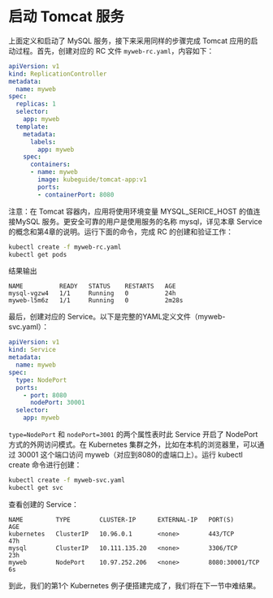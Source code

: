 # 启动 Tomcat 服务

上面定义和启动了 MySQL 服务，接下来采用同样的步骤完成 Tomcat 应用的启动过程。首先，创建对应的 RC 文件 `myweb-rc.yaml`，内容如下：

```yaml
apiVersion: v1
kind: ReplicationController
metadata:
  name: myweb
spec:
  replicas: 1
  selector:
    app: myweb
  template:
    metadata:
      labels:
        app: myweb
    spec:
      containers:
      - name: myweb
        image: kubeguide/tomcat-app:v1
        ports:
        - containerPort: 8080
```

注意：在 Tomcat 容器内，应用将使用环境变量 MYSQL\_SERICE\_HOST 的值连接MySQL 服务。更安全可靠的用户是使用服务的名称 mysql，详见本章 Service 的概念和第4章的说明。运行下面的命令，完成 RC 的创建和验证工作：

```bash
kubectl create -f myweb-rc.yaml
kubectl get pods
```

结果输出

```text
NAME          READY   STATUS    RESTARTS   AGE
mysql-vgzw4   1/1     Running   0          24h
myweb-l5m6z   1/1     Running   0          2m28s
```

最后，创建对应的 Service。以下是完整的YAML定义文件（myweb-svc.yaml）：

```yaml
apiVersion: v1
kind: Service
metadata:
  name: myweb
spec:
  type: NodePort
  ports:
    - port: 8080
      nodePort: 30001
  selector:
    app: myweb
```

`type=NodePort` 和 `nodePort=3001` 的两个属性表时此 Service 开启了 NodePort 方式的外网访问模式。在 Kubernetes 集群之外，比如在本机的浏览器里，可以通过 30001 这个端口访问 myweb（对应到8080的虚端口上）。运行 kubectl create 命令进行创建：

```bash
kubectl create -f myweb-svc.yaml 
kubectl get svc
```

查看创建的 Service：

```text
NAME         TYPE        CLUSTER-IP      EXTERNAL-IP   PORT(S)          AGE
kubernetes   ClusterIP   10.96.0.1       <none>        443/TCP          47h
mysql        ClusterIP   10.111.135.20   <none>        3306/TCP         23h
myweb        NodePort    10.97.252.206   <none>        8080:30001/TCP   6s
```

到此，我们的第1个 Kubernetes 例子便搭建完成了，我们将在下一节中难结果。


